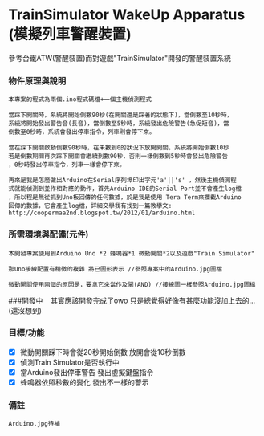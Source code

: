 TrainSimulator WakeUp Apparatus (模擬列車警醒裝置)
====================================
參考台鐵ATW(警醒裝置)而對遊戲"TrainSimulator"開發的警醒裝置系統

### 物件原理與說明
    本專案的程式為兩個.ino程式碼檔+一個主機偵測程式

    當踩下開關時，系統將開始倒數90秒(在開關還是踩著的狀態下)，當倒數至10秒時，
    系統將開始發出警告音(長音)，當倒數至5秒時，系統發出危險警告(急促短音)，當
    倒數至0秒時，系統會發出停車指令，列車則會停下來。

    當在踩下開關啟動倒數90秒時，在未數到0的狀況下放開開關，系統將開始倒數10秒
    若是倒數期間再次踩下開關會繼續到數90秒，否則一樣倒數到5秒時會發出危險警告
    ，0秒時發出停車指令，列車一樣會停下來。

    再來是我是怎麼做出Arduino在Serial序列埠印出字元'a'||'s' ，然後主機偵測程
    式就能偵測到並作相對應的動作，首先Arduino IDE的Serial Port並不會產生log檔
    ，所以程是無從抓到Uno板回傳的任何數據，於是我是使用 Tera Term來攔截Arduino
    回傳的數據，它會產生log檔，詳細交學我有找到一篇教學文:
    http://coopermaa2nd.blogspot.tw/2012/01/arduino.html

### 所需環境與配備(元件)
    本開發專案使用到Arduino Uno *2 蜂鳴器*1 微動開關*2以及遊戲"Train Simulator"

    那Uno接線配置有稍微的複雜 將已圖形表示 //參照專案中的Arduino.jpg圖檔

    微動開關使用兩個的原因是，要拿它來當作及閘(AND) //接線圖一樣參照Arduino.jpg圖檔

###開發中
    其實應該開發完成了owo 只是總覺得好像有甚麼功能沒加上去的...(還沒想到)
    
### 目標/功能

- [x] 微動開關踩下時會從20秒開始倒數 放開會從10秒倒數
- [x] 偵測Train Simulator是否執行中 
- [x] 當Arduino發出停車警告 發出虛擬鍵盤指令
- [x] 蜂鳴器依照秒數的變化 發出不一樣的警示

### 備註 
    Arduino.jpg待補
